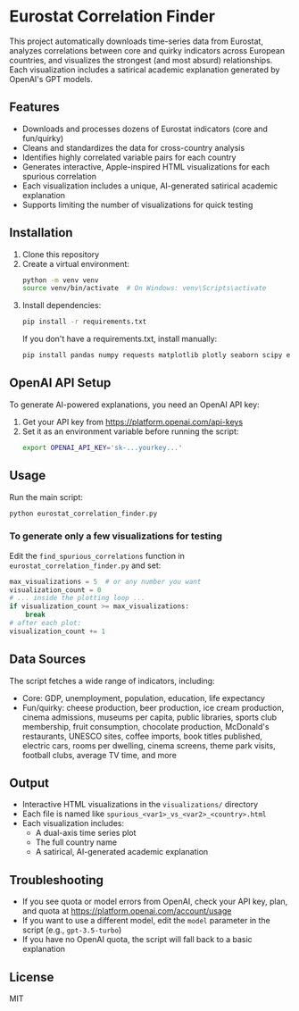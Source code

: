 # Eurostat Correlation Finder

This project automatically downloads time-series data from Eurostat, analyzes correlations between core and quirky indicators across European countries, and visualizes the strongest (and most absurd) relationships. Each visualization includes a satirical academic explanation generated by OpenAI's GPT models.

## Features

- Downloads and processes dozens of Eurostat indicators (core and fun/quirky)
- Cleans and standardizes the data for cross-country analysis
- Identifies highly correlated variable pairs for each country
- Generates interactive, Apple-inspired HTML visualizations for each spurious correlation
- Each visualization includes a unique, AI-generated satirical academic explanation
- Supports limiting the number of visualizations for quick testing

## Installation

1. Clone this repository
2. Create a virtual environment:
   ```bash
   python -m venv venv
   source venv/bin/activate  # On Windows: venv\Scripts\activate
   ```
3. Install dependencies:
   ```bash
   pip install -r requirements.txt
   ```
   If you don't have a requirements.txt, install manually:
   ```bash
   pip install pandas numpy requests matplotlib plotly seaborn scipy eurostat openai tenacity
   ```

## OpenAI API Setup

To generate AI-powered explanations, you need an OpenAI API key:
1. Get your API key from https://platform.openai.com/api-keys
2. Set it as an environment variable before running the script:
   ```bash
   export OPENAI_API_KEY='sk-...yourkey...'
   ```

## Usage

Run the main script:
```bash
python eurostat_correlation_finder.py
```

### To generate only a few visualizations for testing
Edit the `find_spurious_correlations` function in `eurostat_correlation_finder.py` and set:
```python
max_visualizations = 5  # or any number you want
visualization_count = 0
# ... inside the plotting loop ...
if visualization_count >= max_visualizations:
    break
# after each plot:
visualization_count += 1
```

## Data Sources

The script fetches a wide range of indicators, including:
- Core: GDP, unemployment, population, education, life expectancy
- Fun/quirky: cheese production, beer production, ice cream production, cinema admissions, museums per capita, public libraries, sports club membership, fruit consumption, chocolate production, McDonald's restaurants, UNESCO sites, coffee imports, book titles published, electric cars, rooms per dwelling, cinema screens, theme park visits, football clubs, average TV time, and more

## Output

- Interactive HTML visualizations in the `visualizations/` directory
- Each file is named like `spurious_<var1>_vs_<var2>_<country>.html`
- Each visualization includes:
  - A dual-axis time series plot
  - The full country name
  - A satirical, AI-generated academic explanation

## Troubleshooting

- If you see quota or model errors from OpenAI, check your API key, plan, and quota at https://platform.openai.com/account/usage
- If you want to use a different model, edit the `model` parameter in the script (e.g., `gpt-3.5-turbo`)
- If you have no OpenAI quota, the script will fall back to a basic explanation

## License
MIT

